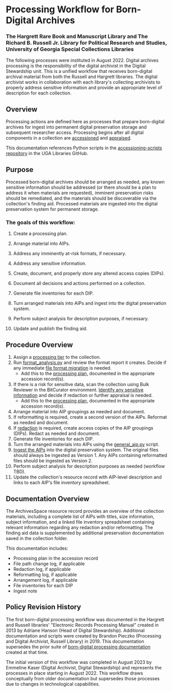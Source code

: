 # Processing Workflow for Born-Digital Archives
### The Hargrett Rare Book and Manuscript Library and The Richard B. Russell Jr. Library for Political Research and Studies, University of Georgia Special Collections Libraries

The following processes were instituted in August 2022. Digital archives processing is the responsibility of the digital archivist in the Digital Stewardship unit. This is a unified workflow that receives born-digital archival material from both the Russell and Hargrett libraries. The digital archivist works in collaboration with each library's collecting archivists to properly address sensitive information and provide an appropriate level of description for each collection.

## Overview

Processing actions are defined here as processes that prepare born-digital archives for ingest into permanent digital preservation storage and subsequent researcher access. Processing begins after all digital components in a collection are [accessioned](https://github.com/uga-libraries/born-digital-accessioning#accessioning-workflow-for-born-digital-archives) and [appraised](https://github.com/uga-libraries/born-digital-accessioning/blob/main/appraisal.md).

This documentation references Python scripts in the [accessioning-scripts repository](https://github.com/uga-libraries/accessioning-scripts) in the UGA Libraries GitHub.

## Purpose 
Processed born-digital archives should be arranged as needed, any known sensitive information should be addressed (or there should be a plan to address it when materials are requested), imminent preservation risks should be remediated, and the materials should be discoverable via the collection's finding aid. Processed materials are ingested into the digital preservation system for permanent storage.

### The goals of this workflow:

1. Create a processing plan.

2. Arrange material into AIPs.

3. Address any imminently at-risk formats, if necessary.

4. Address any sensitive information.

5. Create, document, and properly store any altered access copies (DIPs).

6. Document all decisions and actions performed on a collection.

7. Generate file inventories for each DIP.

8. Turn arranged materials into AIPs and ingest into the digital preservation system.

9. Perform subject analysis for description purposes, if necessary.

10. Update and publish the finding aid.

## Procedure Overview

1. Assign a [processing tier](./processing-tiers.md) to the collection.
2. Run  [format_analysis.py](https://github.com/uga-libraries/accessioning-scripts#format-analysispy) and review the format report it creates. Decide if any immediate [file format migration](./format-assessment-and-migration.md) is needed. 
   * Add this to the [processing plan,](./processing-plans.md) documented in the appropriate accession record(s).
3. If there is a risk for sensitive data, scan the collection using Bulk Reviewer in the BitCurator environment. [Identify any sensitive information](./sensitive-data.md#identifying-information-for-redaction-) and decide if redaction or further appraisal is needed. 
   * Add this to the [processing plan,](./processing-plans.md) documented in the appropriate accession record(s).
4. Arrange material into AIP groupings as needed and document.
5. If reformatting is required, create a second version of the AIPs. Reformat as needed and document.
6. If [redaction](./sensitive-data.md#redaction-) is required, create access copies of the AIP groupings (DIPs). Redact as needed and document.
7. Generate file inventories for each DIP.
8. Turn the arranged materials into AIPs using the [general_aip.py](https://github.com/uga-libraries/general-aip) script. 
9. [Ingest the AIPs](./ingest.md) into the digital preservation system. The original files should always be ingested as Version 1. Any AIPs containing reformatted files should be ingested as Version 2.
10. Perform subject analysis for description purposes as needed (workflow TBD).
11. Update the collection's resource record with AIP-level description and links to each AIP's file inventory spreadsheet.

## Documentation Overview

The ArchivesSpace resource record provides an overview of the collection materials, including a complete list of AIPs with titles, size information, subject information, and a linked file inventory spreadsheet containing relevant information regarding any redaction and/or reformatting. The finding aid data is supplemented by additional preservation documentation saved in the collection folder. 

This documentation includes:

  * Processing plan in the accession record
  * File path change log, if applicable
  * Redaction log, if applicable
  * Reformatting log, if applicable
  * Arrangement log, if applicable
  * File inventories for each DIP
  * Ingest note


## Policy Revision History

The first born-digital processing workflow was documented in the Hargrett and Russell libraries' "Electronic Records Processing Manual" created in 2013 by Adriane Hanson (Head of Digital Stewardship). Additional documentation and scripts were created by Brandon Pieczko (Processing and Digital Archivist, Russell Library) in 2019. This documentation supersedes the prior suite of [born-digital processing documentation](https://github.com/uga-libraries/born-digital-processing/tree/main/legacy-docs-2017-2019) created at that time.

The initial version of this workflow was completed in August 2023 by Emmeline Kaser (Digital Archivist, Digital Stewardship) and represents the processes in place starting in August 2022. This workflow draws conceptually from older documentation but supersedes those processes due to changes in technological capabilities.
